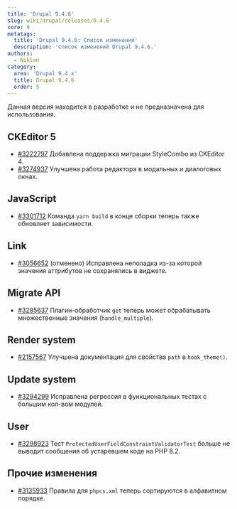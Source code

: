 ```yaml
---
title: 'Drupal 9.4.6'
slug: wiki/drupal/releases/9.4.6
core: 9
metatags:
  title: 'Drupal 9.4.6: Список изменений'
  description: 'Список изменений Drupal 9.4.6.'
authors:
  - Niklan
category:
  area: 'Drupal 9.4.x'
  title: Drupal 9.4.6
  order: 5
---
```


<Aside type="warning">

Данная версия находится в разработке и не предназначена для использования.

</Aside>

## CKEditor 5

- [#3222797](https://www.drupal.org/node/3222797) Добавлена поддержка миграции StyleCombo из CKEditor 4.
- [#3274937](https://www.drupal.org/node/3274937) Улучшена работа редактора в модальных и диалоговых окнах.

## JavaScript

- [#3301712](https://www.drupal.org/node/3301712) Команда `yarn build` в конце сборки теперь также обновляет 
  зависимости.

## Link

- [#3056652](https://www.drupal.org/node/3056652) (отменено) Исправлена неполадка из-за которой значения аттрибутов 
  не сохранялись в виджете.

## Migrate API

- [#3285637](https://www.drupal.org/node/3285637) Плагин-обработчик `get` теперь может обрабатывать множественные
  значения (`handle_multiple`).

## Render system

- [#2157567](https://www.drupal.org/node/2157567) Улучшена документация для свойства `path` в `hook_theme()`.

## Update system

- [#3294299](https://www.drupal.org/node/3294299) Исправлена регрессия в функциональных тестах с большим кол-вом 
  модулей.

## User

- [#3298923](https://www.drupal.org/node/3298923) Тест `ProtectedUserFieldConstraintValidatorTest` больше не выводит 
  сообщения об устаревшем коде на PHP 8.2.

## Прочие изменения

- [#3135933](https://www.drupal.org/node/3135933) Правила для `phpcs.xml` теперь сортируются в алфавитном порядке.